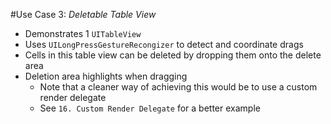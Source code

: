 #Use Case 3: _Deletable Table View_

- Demonstrates 1 `UITableView`
- Uses `UILongPressGestureRecongizer` to detect and coordinate drags
- Cells in this table view can be deleted by dropping them onto the delete area
- Deletion area highlights when dragging
	- Note that a cleaner way of achieving this would be to use a custom render delegate
	- See `16. Custom Render Delegate` for a better example
